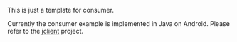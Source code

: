 This is just a template for consumer. 

Currently the consumer example is implemented in Java on Android. Please refer to the [jclient](https://github.com/lpimem/jndn-smart-home-client) project.